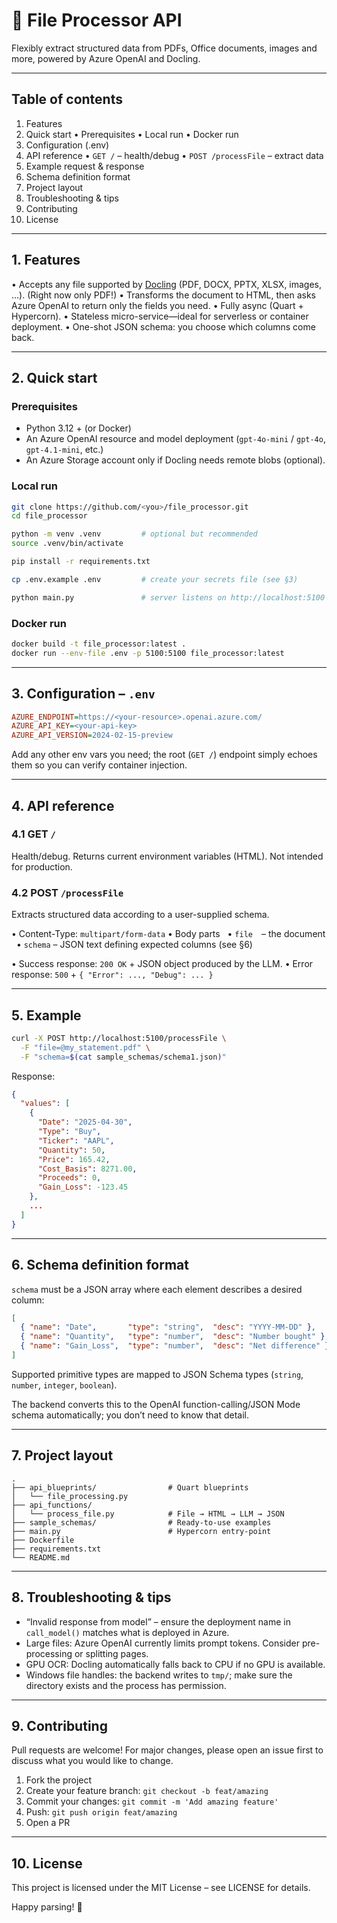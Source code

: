 # 📄 File Processor API

Flexibly extract structured data from PDFs, Office documents, images and more, powered by Azure OpenAI and Docling.

---

## Table of contents
1.  Features
2.  Quick start
    • Prerequisites
    • Local run
    • Docker run
3.  Configuration (.env)
4.  API reference
    • `GET /` – health/debug
    • `POST /processFile` – extract data
5.  Example request & response
6.  Schema definition format
7.  Project layout
8.  Troubleshooting & tips
9.  Contributing
10. License

---

## 1. Features
• Accepts any file supported by [Docling](https://pypi.org/project/docling/) (PDF, DOCX, PPTX, XLSX, images, …). (Right now only PDF!)
• Transforms the document to HTML, then asks Azure OpenAI to return only the fields you need.
• Fully async (Quart + Hypercorn).
• Stateless micro-service—ideal for serverless or container deployment.
• One-shot JSON schema: you choose which columns come back.

---

## 2. Quick start

### Prerequisites
* Python 3.12 + (or Docker)
* An Azure OpenAI resource and model deployment (`gpt-4o-mini` / `gpt-4o`, `gpt-4.1-mini`, etc.)
* An Azure Storage account only if Docling needs remote blobs (optional).

### Local run

```bash
git clone https://github.com/<you>/file_processor.git
cd file_processor

python -m venv .venv         # optional but recommended
source .venv/bin/activate

pip install -r requirements.txt

cp .env.example .env         # create your secrets file (see §3)

python main.py               # server listens on http://localhost:5100
```

### Docker run

```bash
docker build -t file_processor:latest .
docker run --env-file .env -p 5100:5100 file_processor:latest
```

---

## 3. Configuration – `.env`

```ini
AZURE_ENDPOINT=https://<your-resource>.openai.azure.com/
AZURE_API_KEY=<your-api-key>
AZURE_API_VERSION=2024-02-15-preview
```

Add any other env vars you need; the root (`GET /`) endpoint simply echoes them so you can verify container injection.

---

## 4. API reference

### 4.1 GET `/`
Health/debug. Returns current environment variables (HTML). Not intended for production.

### 4.2 POST `/processFile`
Extracts structured data according to a user-supplied schema.

• Content-Type: `multipart/form-data`
• Body parts
&nbsp;&nbsp;• `file` – the document
&nbsp;&nbsp;• `schema` – JSON text defining expected columns (see §6)

• Success response: `200 OK` + JSON object produced by the LLM.
• Error response: `500` + `{ "Error": ..., "Debug": ... }`

---

## 5. Example

```bash
curl -X POST http://localhost:5100/processFile \
  -F "file=@my_statement.pdf" \
  -F "schema=$(cat sample_schemas/schema1.json)"
```

Response:

```json
{
  "values": [
    {
      "Date": "2025-04-30",
      "Type": "Buy",
      "Ticker": "AAPL",
      "Quantity": 50,
      "Price": 165.42,
      "Cost_Basis": 8271.00,
      "Proceeds": 0,
      "Gain_Loss": -123.45
    },
    ...
  ]
}
```

---

## 6. Schema definition format

`schema` must be a JSON array where each element describes a desired column:

```json
[
  { "name": "Date",       "type": "string",  "desc": "YYYY-MM-DD" },
  { "name": "Quantity",   "type": "number",  "desc": "Number bought" },
  { "name": "Gain_Loss",  "type": "number",  "desc": "Net difference" }
]
```

Supported primitive types are mapped to JSON Schema types (`string`, `number`, `integer`, `boolean`).

The backend converts this to the OpenAI function-calling/JSON Mode schema automatically; you don’t need to know that detail.

---

## 7. Project layout

```
.
├── api_blueprints/                # Quart blueprints
│   └── file_processing.py
├── api_functions/
│   └── process_file.py            # File → HTML → LLM → JSON
├── sample_schemas/                # Ready-to-use examples
├── main.py                        # Hypercorn entry-point
├── Dockerfile
├── requirements.txt
└── README.md
```

---

## 8. Troubleshooting & tips
* “Invalid response from model” – ensure the deployment name in `call_model()` matches what is deployed in Azure.
* Large files: Azure OpenAI currently limits prompt tokens. Consider pre-processing or splitting pages.
* GPU OCR: Docling automatically falls back to CPU if no GPU is available.
* Windows file handles: the backend writes to `tmp/`; make sure the directory exists and the process has permission.

---

## 9. Contributing
Pull requests are welcome! For major changes, please open an issue first to discuss what you would like to change.

1. Fork the project
2. Create your feature branch: `git checkout -b feat/amazing`
3. Commit your changes: `git commit -m 'Add amazing feature'`
4. Push: `git push origin feat/amazing`
5. Open a PR

---

## 10. License
This project is licensed under the MIT License – see LICENSE for details.

Happy parsing! 🥳